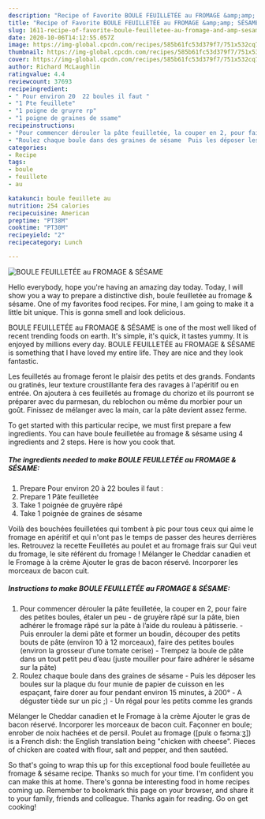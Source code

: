 ```yaml
---
description: "Recipe of Favorite BOULE FEUILLETÉE au FROMAGE &amp;amp; SÉSAME"
title: "Recipe of Favorite BOULE FEUILLETÉE au FROMAGE &amp;amp; SÉSAME"
slug: 1611-recipe-of-favorite-boule-feuilletee-au-fromage-and-amp-sesame
date: 2020-10-06T14:12:55.057Z
image: https://img-global.cpcdn.com/recipes/585b61fc53d379f7/751x532cq70/boule-feuilletee-au-fromage-sesame-photo-principale-de-la-recette.jpg
thumbnail: https://img-global.cpcdn.com/recipes/585b61fc53d379f7/751x532cq70/boule-feuilletee-au-fromage-sesame-photo-principale-de-la-recette.jpg
cover: https://img-global.cpcdn.com/recipes/585b61fc53d379f7/751x532cq70/boule-feuilletee-au-fromage-sesame-photo-principale-de-la-recette.jpg
author: Richard McLaughlin
ratingvalue: 4.4
reviewcount: 37693
recipeingredient:
- " Pour environ 20  22 boules il faut "
- "1 Pte feuillete"
- "1 poigne de gruyre rp"
- "1 poigne de graines de ssame"
recipeinstructions:
- "Pour commencer dérouler la pâte feuilletée, la couper en 2, pour faire des petites boules, étaler un peu  de gruyère râpé sur la pâte, bien adhérer le fromage râpé sur la pâte à l’aide du rouleau à pâtisserie. Puis enrouler la demi pâte et former un boudin, découper des petits bouts de pâte (environ 10 à 12 morceaux), faire des petites boules (environ la grosseur d’une tomate cerise) Trempez la boule de pâte dans un tout petit peu d’eau (juste mouiller pour faire adhérer le sésame sur la pâte)"
- "Roulez chaque boule dans des graines de sésame  Puis les déposer les boules sur la plaque du four munie de papier de cuisson en les espaçant, faire dorer au four pendant environ 15 minutes, à 200° A déguster tiède sur un pic ;)  Un régal pour les petits comme les grands"
categories:
- Recipe
tags:
- boule
- feuillete
- au

katakunci: boule feuillete au 
nutrition: 254 calories
recipecuisine: American
preptime: "PT38M"
cooktime: "PT30M"
recipeyield: "2"
recipecategory: Lunch

---
```



![BOULE FEUILLETÉE au FROMAGE &amp; SÉSAME](https://img-global.cpcdn.com/recipes/585b61fc53d379f7/751x532cq70/boule-feuilletee-au-fromage-sesame-photo-principale-de-la-recette.jpg)

Hello everybody, hope you're having an amazing day today. Today, I will show you a way to prepare a distinctive dish, boule feuilletée au fromage &amp; sésame. One of my favorites food recipes. For mine, I am going to make it a little bit unique. This is gonna smell and look delicious.

BOULE FEUILLETÉE au FROMAGE &amp; SÉSAME is one of the most well liked of recent trending foods on earth. It's simple, it's quick, it tastes yummy. It is enjoyed by millions every day. BOULE FEUILLETÉE au FROMAGE &amp; SÉSAME is something that I have loved my entire life. They are nice and they look fantastic.

Les feuilletés au fromage feront le plaisir des petits et des grands. Fondants ou gratinés, leur texture croustillante fera des ravages à l&#39;apéritif ou en entrée. On ajoutera à ces feuilletés au fromage du chorizo et ils pourront se préparer avec du parmesan, du reblochon ou même du morbier pour un goût. Finissez de mélanger avec la main, car la pâte devient assez ferme.


To get started with this particular recipe, we must first prepare a few ingredients. You can have boule feuilletée au fromage &amp; sésame using 4 ingredients and 2 steps. Here is how you cook that.

<!--inarticleads1-->

##### The ingredients needed to make BOULE FEUILLETÉE au FROMAGE &amp; SÉSAME:

1. Prepare  Pour environ 20 à 22 boules il faut :
1. Prepare 1 Pâte feuilletée
1. Take 1 poignée de gruyère râpé
1. Take 1 poignée de graines de sésame


Voilà des bouchées feuilletées qui tombent à pic pour tous ceux qui aime le fromage en apéritif et qui n&#39;ont pas le temps de passer des heures derrières les. Retrouvez la recette Feuilletés au poulet et au fromage frais sur Qui veut du fromage, le site référent du fromage ! Mélanger le Cheddar canadien et le Fromage à la crème Ajouter le gras de bacon réservé. Incorporer les morceaux de bacon cuit. 

<!--inarticleads2-->

##### Instructions to make BOULE FEUILLETÉE au FROMAGE &amp; SÉSAME:

1. Pour commencer dérouler la pâte feuilletée, la couper en 2, pour faire des petites boules, étaler un peu  - de gruyère râpé sur la pâte, bien adhérer le fromage râpé sur la pâte à l’aide du rouleau à pâtisserie. - Puis enrouler la demi pâte et former un boudin, découper des petits bouts de pâte (environ 10 à 12 morceaux), faire des petites boules (environ la grosseur d’une tomate cerise) - Trempez la boule de pâte dans un tout petit peu d’eau (juste mouiller pour faire adhérer le sésame sur la pâte)
1. Roulez chaque boule dans des graines de sésame  - Puis les déposer les boules sur la plaque du four munie de papier de cuisson en les espaçant, faire dorer au four pendant environ 15 minutes, à 200° - A déguster tiède sur un pic ;)  - Un régal pour les petits comme les grands


Mélanger le Cheddar canadien et le Fromage à la crème Ajouter le gras de bacon réservé. Incorporer les morceaux de bacon cuit. Façonner en boule; enrober de noix hachées et de persil. Poulet au fromage ([pulɛ o fʁɔmaːʒ]) is a French dish: the English translation being &#34;chicken with cheese&#34;. Pieces of chicken are coated with flour, salt and pepper, and then sautéed. 

So that's going to wrap this up for this exceptional food boule feuilletée au fromage &amp; sésame recipe. Thanks so much for your time. I'm confident you can make this at home. There's gonna be interesting food in home recipes coming up. Remember to bookmark this page on your browser, and share it to your family, friends and colleague. Thanks again for reading. Go on get cooking!
